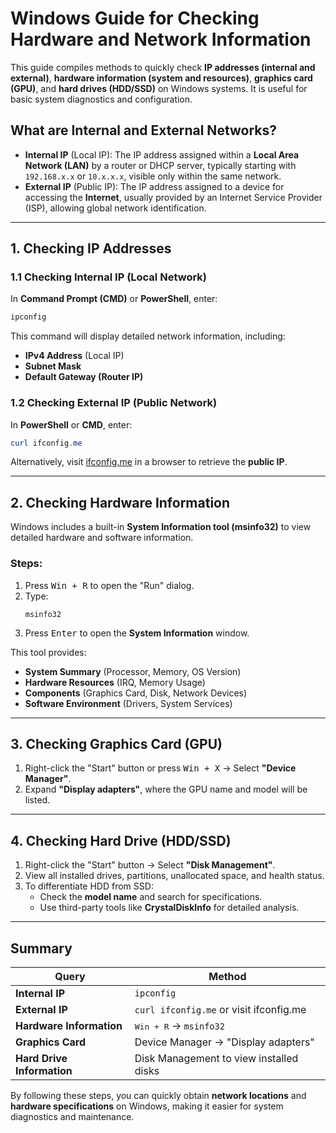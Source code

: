 # Windows Guide for Checking Hardware and Network Information

This guide compiles methods to quickly check **IP addresses (internal and external)**, **hardware information (system and resources)**, **graphics card (GPU)**, and **hard drives (HDD/SSD)** on Windows systems. It is useful for basic system diagnostics and configuration.

## What are Internal and External Networks?
- **Internal IP** (Local IP): The IP address assigned within a **Local Area Network (LAN)** by a router or DHCP server, typically starting with `192.168.x.x` or `10.x.x.x`, visible only within the same network.
- **External IP** (Public IP): The IP address assigned to a device for accessing the **Internet**, usually provided by an Internet Service Provider (ISP), allowing global network identification.

---

## 1. Checking IP Addresses

### 1.1 Checking Internal IP (Local Network)
In **Command Prompt (CMD)** or **PowerShell**, enter:
```powershell
ipconfig
```
This command will display detailed network information, including:
- **IPv4 Address** (Local IP)
- **Subnet Mask**
- **Default Gateway (Router IP)**

### 1.2 Checking External IP (Public Network)
In **PowerShell** or **CMD**, enter:
```powershell
curl ifconfig.me
```
Alternatively, visit [ifconfig.me](https://ifconfig.me) in a browser to retrieve the **public IP**.

---

## 2. Checking Hardware Information
Windows includes a built-in **System Information tool (msinfo32)** to view detailed hardware and software information.

### Steps:
1. Press <kbd>Win + R</kbd> to open the "Run" dialog.
2. Type:
   ```
   msinfo32
   ```
3. Press <kbd>Enter</kbd> to open the **System Information** window.

This tool provides:
- **System Summary** (Processor, Memory, OS Version)
- **Hardware Resources** (IRQ, Memory Usage)
- **Components** (Graphics Card, Disk, Network Devices)
- **Software Environment** (Drivers, System Services)

---

## 3. Checking Graphics Card (GPU)
1. Right-click the "Start" button or press <kbd>Win + X</kbd> → Select **"Device Manager"**.
2. Expand **"Display adapters"**, where the GPU name and model will be listed.

---

## 4. Checking Hard Drive (HDD/SSD)
1. Right-click the "Start" button → Select **"Disk Management"**.
2. View all installed drives, partitions, unallocated space, and health status.
3. To differentiate HDD from SSD:
   - Check the **model name** and search for specifications.
   - Use third-party tools like **CrystalDiskInfo** for detailed analysis.

---

## Summary
| Query | Method |
|----------|----------|
| **Internal IP** | `ipconfig` |
| **External IP** | `curl ifconfig.me` or visit ifconfig.me |
| **Hardware Information** | <kbd>Win + R</kbd> → `msinfo32` |
| **Graphics Card** | Device Manager → "Display adapters" |
| **Hard Drive Information** | Disk Management to view installed disks |

By following these steps, you can quickly obtain **network locations** and **hardware specifications** on Windows, making it easier for system diagnostics and maintenance.
